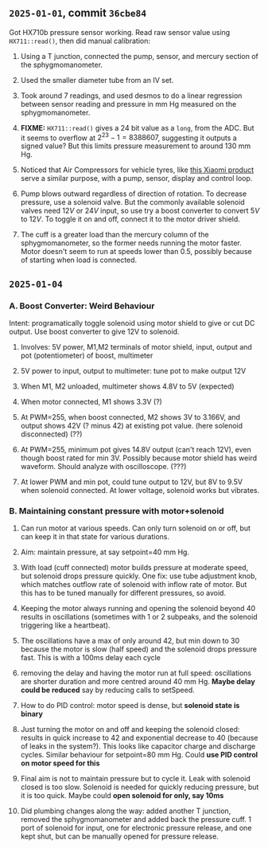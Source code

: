 ## `2025-01-01`, commit `36cbe84`

Got HX710b pressure sensor working.
Read raw sensor value using `HX711::read()`, then did manual calibration:

1. Using a T junction, connected the pump, sensor, and mercury section of the sphygmomanometer.

2. Used the smaller diameter tube from an IV set.

3. Took around 7 readings, and used desmos to do a linear regression between sensor reading and pressure in mm Hg measured on the sphygmomanometer.

4. **FIXME:** `HX711::read()` gives a 24 bit value as a `long`, from the ADC. But it seems to overflow at $2^{23} - 1 = 8388607$, suggesting it outputs a signed value? But this limits pressure measurement to around 130 mm Hg.

5. Noticed that Air Compressors for vehicle tyres, like [this Xiaomi product](https://www.mi.com/in/product/mi-portable-electric-air-compressor/) serve a similar purpose, with a pump, sensor, display and control loop.

6. Pump blows outward regardless of direction of rotation. To decrease pressure, use a solenoid valve. But the commonly available solenoid valves need $12V$ or $24V$ input, so use try a boost converter to convert $5V$ to $12V$. To toggle it on and off, connect it to the motor driver shield.

7. The cuff is a greater load than the mercury column of the sphygmomanometer, so the former needs running the motor faster. Motor doesn't seem to run at speeds lower than 0.5, possibly because of starting when load is connected.

## `2025-01-04`

### A. Boost Converter: Weird Behaviour

Intent: programatically toggle solenoid using motor shield to give or cut DC output. Use boost converter to give 12V to solenoid.

1. Involves: 5V power, M1,M2 terminals of motor shield, input, output and pot (potentiometer) of boost, multimeter

2. 5V power to input, output to multimeter: tune pot to make output 12V

3. When M1, M2 unloaded, multimeter shows 4.8V to 5V (expected)

4. When motor connected, M1 shows 3.3V (?)

5. At PWM=255, when boost connected, M2 shows 3V to 3.166V, and output shows 42V (? minus 42) at existing pot value. (here solenoid disconnected) (??)

6. At PWM=255, minimum pot gives 14.8V output (can't reach 12V), even though boost rated for min 3V. Possibly because motor shield has weird waveform. Should analyze with oscilloscope. (???)

7. At lower PWM and min pot, could tune output to 12V, but 8V to 9.5V when solenoid connected.
 At lower voltage, solenoid works but vibrates.

### B. Maintaining constant pressure with motor+solenoid

1. Can run motor at various speeds. Can only turn solenoid on or off, but can keep it in that state for various durations.

2. Aim: maintain pressure, at say setpoint=40 mm Hg.

3. With load (cuff connected) motor builds pressure at moderate speed, but solenoid drops pressure quickly. One fix: use tube adjustment knob, which matches outflow rate of solenoid with inflow rate of motor. But this has to be tuned manually for different pressures, so avoid.

4. Keeping the motor always running and opening the solenoid beyond 40 results in oscillations (sometimes with 1 or 2 subpeaks, and the solenoid triggering like a heartbeat). 

5. The oscillations have a max of only around 42, but min down to 30 because the motor is slow (half speed) and the solenoid drops pressure fast. This is with a 100ms delay each cycle

6. removing the delay and having the motor run at full speed: oscillations are shorter duration and more centred around 40 mm Hg. **Maybe delay could be reduced** say by reducing calls to setSpeed.

7. How to do PID control: motor speed is dense, but **solenoid state is binary**

8. Just turning the motor on and off and keeping the solenoid closed: results in quick increase to 42 and exponential decrease to 40 (because of leaks in the system?). This looks like capacitor charge and discharge cycles. Similar behaviour for setpoint=80 mm Hg. Could **use PID control on motor speed for this**

9. Final aim is not to maintain pressure but to cycle it. Leak with solenoid closed is too slow. Solenoid is needed for quickly reducing pressure, but it is too quick. Maybe could **open solenoid for only, say 10ms**

10. Did plumbing changes along the way: added another T junction, removed the sphygmomanometer and added back the pressure cuff. 1 port of solenoid for input, one for electronic pressure release, and one kept shut, but can be manually opened for pressure release. 
